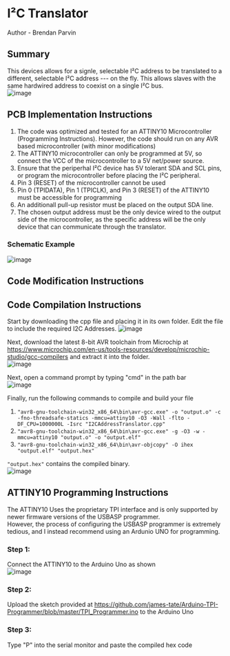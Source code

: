 # I²C Translator 
Author - Brendan Parvin  
## Summary  
This devices allows for a signle, selectable I²C address to be translated to a different, selectable I²C address --- on the fly. This allows slaves with the same hardwired address to coexist on a single I²C bus.  
![image](https://github.com/user-attachments/assets/3a0603a6-0fbe-471c-bf71-87b2919359b6)
## PCB Implementation Instructions   
1. The code was optimized and tested for an ATTINY10 Microcontroller (Programming Instructions). However, the code should run on any AVR based microcontroller (with minor modifications)   
2. The ATTINY10 microcontroller can only be programmed at 5V, so connect the VCC of the microcontroller to a 5V net/power source.   
3. Ensure that the periperhal I²C device has 5V tolerant SDA and SCL pins, or program the microcontroller before placing the I²C peripheral.   
4. Pin 3 (RESET) of the microcontroller cannot be used   
5. Pin 0 (TPIDATA), Pin 1 (TPICLK), and Pin 3 (RESET) of the ATTINY10 must be accessible for programming   
6. An additionall pull-up resistor must be placed on the output SDA line.   
7. The chosen output address must be the only device wired to the output side of the microcontroller, as the specific address will be the only device that can communicate through the translator.   
### Schematic Example   
![image](https://github.com/user-attachments/assets/d7cd1e41-f194-4fd0-b017-3fd010141ad3)  
## Code Modification Instructions  
## Code Compilation Instructions  
Start by downloading the cpp file and placing it in its own folder. Edit the file to include the required I2C Addresses. 
![image](https://github.com/user-attachments/assets/4be3bf14-690e-4bdd-8d27-389d9b306f65)  

Next, download the latest 8-bit AVR toolchain from Microchip at https://www.microchip.com/en-us/tools-resources/develop/microchip-studio/gcc-compilers and extract it into the folder.    
![image](https://github.com/user-attachments/assets/eeb273c5-1d05-4bd6-afeb-dfba89dc3cad)  

Next, open a command prompt by typing "cmd" in the path bar  
![image](https://github.com/user-attachments/assets/003a0d46-6c1c-4f8a-9e83-08c5e001050c)  

Finally, run the following commands to compile and build your file  
1. ```"avr8-gnu-toolchain-win32_x86_64\bin\avr-gcc.exe" -o "output.o" -c -fno-threadsafe-statics -mmcu=attiny10 -O3 -Wall -flto -DF_CPU=1000000L -Isrc "I2CAddressTranslator.cpp"```  
2. ```"avr8-gnu-toolchain-win32_x86_64\bin\avr-gcc.exe" -g -O3 -w -mmcu=attiny10 "output.o" -o "output.elf"```
3. ```"avr8-gnu-toolchain-win32_x86_64\bin\avr-objcopy" -O ihex "output.elf" "output.hex"```

```"output.hex"``` contains the compiled binary.  
![image](https://github.com/user-attachments/assets/2a624e45-f6b9-4c1c-a40e-fa8b69737c0d)


## ATTINY10 Programming Instructions  
The ATTINY10 Uses the proprietary TPI interface and is only supported by newer firmware versions of the USBASP programmer.   
However, the process of configuring the USBASP programmer is extremely tedious, and I instead recommend using an Ardunio UNO for programming.
### Step 1:
Connect the ATTINY10 to the Arduino Uno as shown  
![image](https://github.com/user-attachments/assets/fff65086-e519-4714-888d-d45532debae9)
### Step 2: 
Upload the sketch provided at https://github.com/james-tate/Arduino-TPI-Programmer/blob/master/TPI_Programmer.ino to the Arduino Uno  
### Step 3:
Type "P" into the serial monitor and paste the compiled hex code

